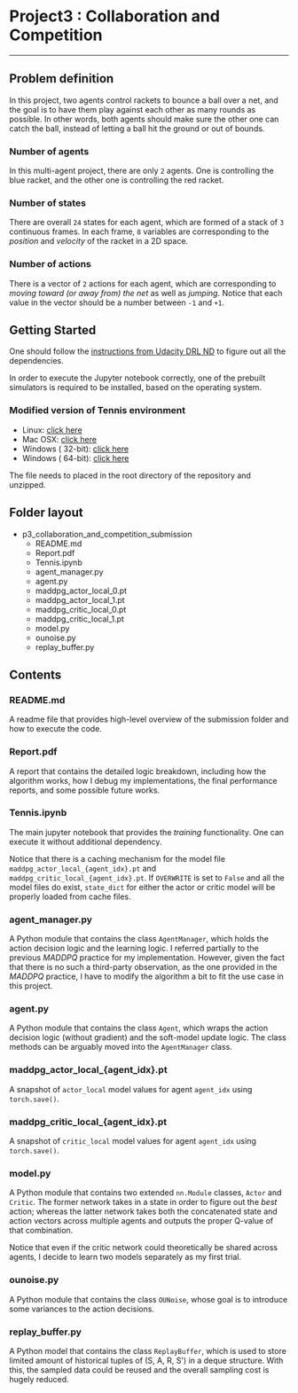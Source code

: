 # Project3 : Collaboration and Competition

___

## Problem definition

In this project, two agents control rackets to bounce a ball over a net, and the goal is to have them play against each
other as many rounds as possible. In other words, both agents should make sure the other one can catch the ball, instead
of letting a ball hit the ground or out of bounds.

### Number of agents

In this multi-agent project, there are only `2` agents. One is controlling the blue racket, and the other one is
controlling the red racket.

### Number of states

There are overall `24` states for each agent, which are formed of a stack of `3` continuous frames. In each frame, `8`
variables are corresponding to the _position_ and _velocity_ of the racket in a 2D space.

### Number of actions

There is a vector of `2` actions for each agent, which are corresponding to _moving toward (or away from) the net_ as
well as _jumping_. Notice that each value in the vector should be a number between `-1` and `+1`.

## Getting Started

One should follow
the [instructions from Udacity DRL ND](https://github.com/udacity/deep-reinforcement-learning#dependencies) to figure
out all the dependencies.

In order to execute the Jupyter notebook correctly, one of the prebuilt simulators is required to be installed, based on
the operating system.

### Modified version of Tennis environment

- Linux: [click here](https://s3-us-west-1.amazonaws.com/udacity-drlnd/P3/Tennis/Tennis_Linux.zip)
- Mac OSX: [click here](https://s3-us-west-1.amazonaws.com/udacity-drlnd/P3/Tennis/Tennis.app.zip)
- Windows (
  32-bit): [click here](https://s3-us-west-1.amazonaws.com/udacity-drlnd/P3/Tennis/Tennis_Windows_x86.zip)
- Windows (
  64-bit): [click here](https://s3-us-west-1.amazonaws.com/udacity-drlnd/P3/Tennis/Tennis_Windows_x86_64.zip)

The file needs to placed in the root directory of the repository and unzipped.

## Folder layout

- p3_collaboration_and_competition_submission
    - README.md
    - Report.pdf
    - Tennis.ipynb
    - agent_manager.py
    - agent.py
    - maddpg_actor_local_0.pt
    - maddpg_actor_local_1.pt
    - maddpg_critic_local_0.pt
    - maddpg_critic_local_1.pt
    - model.py
    - ounoise.py
    - replay_buffer.py

## Contents

### README.md

A readme file that provides high-level overview of the submission folder and how to execute the code.

### Report.pdf

A report that contains the detailed logic breakdown, including how the algorithm works, how I debug my implementations,
the final performance reports, and some possible future works.

### Tennis.ipynb

The main jupyter notebook that provides the _training_ functionality. One can execute it without additional dependency.

Notice that there is a caching mechanism for the model file `maddpg_actor_local_{agent_idx}.pt`
and `maddpg_critic_local_{agent_idx}.pt`. If `OVERWRITE` is set to `False` and all the model files do exist,
`state_dict` for either the actor or critic model will be properly loaded from cache files.

### agent_manager.py

A Python module that contains the class `AgentManager`, which holds the action decision logic and the learning logic. I
referred partially to the previous _MADDPQ_ practice for my implementation. However, given the fact that there is no
such a third-party observation, as the one provided in the _MADDPQ_ practice, I have to modify the algorithm a bit to
fit the use case in this project.

### agent.py

A Python module that contains the class `Agent`, which wraps the action decision logic (without gradient) and the
soft-model update logic. The class methods can be arguably moved into the `AgentManager` class.

### maddpg_actor_local_{agent_idx}.pt

A snapshot of `actor_local` model values for agent `agent_idx` using `torch.save()`.

### maddpg_critic_local_{agent_idx}.pt

A snapshot of `critic_local` model values for agent `agent_idx` using `torch.save()`.

### model.py

A Python module that contains two extended `nn.Module` classes, `Actor` and `Critic`. The former network takes in a
state in order to figure out the _best_ action; whereas the latter network takes both the concatenated state and action
vectors across multiple agents and outputs the proper Q-value of that combination.

Notice that even if the critic network could theoretically be shared across agents, I decide to learn two models
separately as my first trial.

### ounoise.py

A Python module that contains the class `OUNoise`, whose goal is to introduce some variances to the action decisions.

### replay_buffer.py

A Python model that contains the class `ReplayBuffer`, which is used to store limited amount of historical tuples of
(S, A, R, S') in a deque structure. With this, the sampled data could be reused and the overall sampling cost is hugely
reduced.